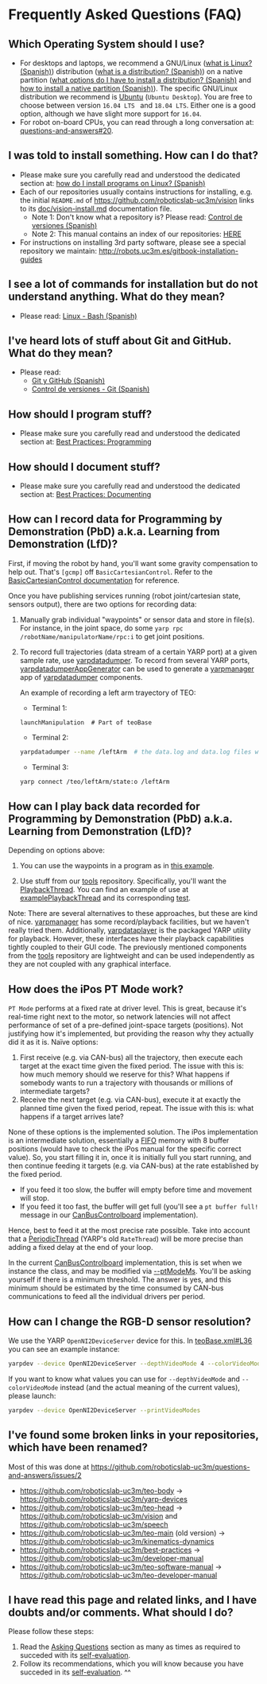 # Frequently Asked Questions (FAQ)

## Which Operating System should I use?

- For desktops and laptops, we recommend a GNU/Linux ([what is Linux? (Spanish)](https://asrob-uc3m.gitbooks.io/tutoriales/content/software/linux/introduction.html#%C2%BFqu%C3%A9-es-linux)) distribution ([what is a distribution? (Spanish)](https://asrob-uc3m.gitbooks.io/tutoriales/content/software/linux/introduction.html#%C2%BFqu%C3%A9-es-una-distribuci%C3%B3n-de-linux)) on a native partition ([what options do I have to install a distribution? (Spanish)](https://asrob-uc3m.gitbooks.io/tutoriales/content/software/linux/introduction.html#%C2%BFqu%C3%A9-opciones-tengo-para-instalar-una-distribuci%C3%B3n) and [how to install a native partition (Spanish)](https://asrob-uc3m.gitbooks.io/tutoriales/content/software/linux/introduction.html#%C2%BFc%C3%B3mo-instalo-una-distribuci%C3%B3n-en-una-partici%C3%B3n-nativa)). The specific GNU/Linux distribution we recommend is [Ubuntu](https://ubuntu.com/#download) (`Ubuntu Desktop`). You are free to choose between  version `16.04 LTS ` and `18.04 LTS`. Either one is a good option, although we have slight more support for `16.04`.
- For robot on-board CPUs, you can read through a long conversation at: [questions-and-answers#20](https://github.com/roboticslab-uc3m/questions-and-answers/issues/20). 

## I was told to install something. How can I do that?

- Please make sure you carefully read and understood the dedicated section at: [how do I install programs on Linux? (Spanish)](https://asrob-uc3m.gitbooks.io/tutoriales/content/software/linux/introduction.html#¿cómo-instalo-programas-en-linux)
- Each of our repositories usually contains instructions for installing, e.g. the initial `README.md` of <https://github.com/roboticslab-uc3m/vision> links to its [doc/vision-install.md](https://github.com/roboticslab-uc3m/vision/blob/master/doc/vision-install.md) documentation file.
   - Note 1: Don't know what a repository is? Please read: [Control de versiones (Spanish)](https://asrob-uc3m.gitbooks.io/tutoriales/content/software/version-control/index.html)
   - Note 2: This manual contains an index of our repositories: [HERE](appendix/repository-index.md)
- For instructions on installing 3rd party software, please see a special repository we maintain: <http://robots.uc3m.es/gitbook-installation-guides>

## I see a lot of commands for installation but do not understand anything. What do they mean?

- Please read: [Linux - Bash (Spanish)](https://asrob-uc3m.gitbooks.io/tutoriales/content/software/linux/bash.html)

## I've heard lots of stuff about Git and GitHub. What do they mean?

- Please read:
   - [Git y GitHub (Spanish)](https://david-estevez.gitbooks.io/the-git-the-bad-and-the-ugly/content/es/control-de-versiones.html)
   - [Control de versiones - Git (Spanish)](https://asrob-uc3m.gitbooks.io/tutoriales/content/software/version-control/git.html)

## How should I program stuff?

- Please make sure you carefully read and understood the dedicated section at: [Best Practices: Programming](programming.md)

## How should I document stuff?

- Please make sure you carefully read and understood the dedicated section at: [Best Practices: Documenting](documenting.md)

## How can I record data for Programming by Demonstration (PbD) a.k.a. Learning from Demonstration (LfD)?

First, if moving the robot by hand, you'll want some gravity compensation to help out. That's `[gcmp]` off `BasicCartesianControl`. Refer to the [BasicCartesianControl documentation](http://robots.uc3m.es/dox-kinematics-dynamics/group__BasicCartesianControl.html) for reference.

Once you have publishing services running (robot joint/cartesian state, sensors output), there are two options for recording data:

1. Manually grab individual "waypoints" or sensor data and store in file(s). For instance, in the joint space, do some `yarp rpc /robotName/manipulatorName/rpc:i` to get joint positions.

1. To record full trajectories (data stream of a certain YARP port) at a given sample rate, use [yarpdatadumper](http://www.yarp.it/yarpdatadumper.html). To record from several YARP ports, [yarpdatadumperAppGenerator](http://www.yarp.it/yarpdatadumperAppGenerator.html) can be used to generate a [yarpmanager](http://www.yarp.it/yarpmanager.html) app of [yarpdatadumper](http://www.yarp.it/yarpdatadumper.html) components.

   An example of recording a left arm trayectory of TEO: 
   * Terminal 1:
   ```
   launchManipulation  # Part of teoBase
   ```
   * Terminal 2: 
   ```bash
   yarpdatadumper --name /leftArm  # the data.log and data.log files will be saved in a new `leftArm` directory
   ```
   * Terminal 3:
   ```bash
   yarp connect /teo/leftArm/state:o /leftArm
   ```

## How can I play back data recorded for Programming by Demonstration (PbD) a.k.a. Learning from Demonstration (LfD)?

Depending on options above:

1. You can use the waypoints in a program as in [this example](https://github.com/roboticslab-uc3m/yarp-devices/tree/73cbd201df69ee19662cdb26a83d898669834bcb/example/cpp/exampleRemoteControlboard).

1. Use stuff from our [tools](https://github.com/roboticslab-uc3m/tools) repository. Specifically, you'll want the [PlaybackThread](https://github.com/roboticslab-uc3m/tools/tree/a7be63dc53090a5ca4ed19dc078ab3823aac1be3/libraries/ToolsYarpPlugins/PlaybackThread). You can find an example of use at [examplePlaybackThread](https://github.com/roboticslab-uc3m/tools/tree/a7be63dc53090a5ca4ed19dc078ab3823aac1be3/example/cpp/examplePlaybackThread) and its corresponding [test](https://github.com/roboticslab-uc3m/tools/blob/a7be63dc53090a5ca4ed19dc078ab3823aac1be3/tests/testPlaybackThread/testPlaybackThread.cpp).

Note: There are several alternatives to these approaches, but these are kind of nice. [yarpmanager](http://www.yarp.it/yarpmanager.html) has some record/playback facilities, but we haven't really tried them. Additionally, [yarpdataplayer](http://www.yarp.it/yarpdataplayer.html) is the packaged YARP utility for playback. However, these interfaces have their playback capabilities tightly coupled to their GUI code. The previously mentioned components from the [tools](https://github.com/roboticslab-uc3m/tools) repository are lightweight and can be used independently as they are not coupled with any graphical interface.

## How does the iPos PT Mode work?

`PT Mode` performs at a fixed rate at driver level. This is great, because it's real-time right next to the motor, so network latencies will not affect performance of set of a pre-defined joint-space targets (positions). Not justifying how it's implemented, but providing the reason why they actually did it as it is. Naïve options:
1. First receive (e.g. via CAN-bus) all the trajectory, then execute each target at the exact time given the fixed period. The issue with this is: how much memory should we reserve for this? What happens if somebody wants to run a trajectory with thousands or millions of intermediate targets?
2. Receive the next target (e.g. via CAN-bus), execute it at exactly the planned time given the fixed period, repeat. The issue with this is: what happens if a target arrives late?

None of these options is the implemented solution. The iPos implementation is an intermediate solution, essentially a [FIFO](https://en.wikipedia.org/wiki/FIFO_(computing_and_electronics)) memory with 8 buffer positions (would have to check the iPos manual for the specific correct value). So, you start filling it in, once it is initially full you start running, and then continue feeding it targets (e.g. via CAN-bus) at the rate established by the fixed period.
- If you feed it too slow, the buffer will empty before time and movement will stop.
- If you feed it too fast, the buffer will get full  (you'll see a `pt buffer full!` message in our [CanBusControlboard](https://github.com/roboticslab-uc3m/yarp-devices/blob/e696c219fa9aa6203d008585123ea477d9b74454/libraries/YarpPlugins/CanBusControlboard) implementation).

Hence, best to feed it at the most precise rate possible. Take into account that a [PeriodicThread](https://github.com/robotology/yarp/blob/master/example/os/ratethread.cpp) (YARP's old `RateThread`) will be more precise than adding a fixed delay at the end of your loop. 

In the current [CanBusControlboard](https://github.com/roboticslab-uc3m/yarp-devices/blob/e696c219fa9aa6203d008585123ea477d9b74454/libraries/YarpPlugins/CanBusControlboard) implementation, this is set when we instance the class, and may be modified via [--ptModeMs](https://github.com/roboticslab-uc3m/yarp-devices/blob/e696c219fa9aa6203d008585123ea477d9b74454/libraries/YarpPlugins/CanBusControlboard/DeviceDriverImpl.cpp#L10). You'll be asking yourself if there is a minimum threshold. The answer is yes, and this minimum should be estimated by the time consumed by CAN-bus communications to feed all the individual drivers per period.

## How can I change the RGB-D sensor resolution?

We use the YARP `OpenNI2DeviceServer` device for this. In [teoBase.xml#L36](https://github.com/roboticslab-uc3m/teo-configuration-files/blob/89d6e279d13cfe47c444c709cd7a08e5de56382b/share/teoBase/scripts/teoBase.xml#L36) you can see an example instance:
```bash
yarpdev --device OpenNI2DeviceServer --depthVideoMode 4 --colorVideoMode 9 --noRGBMirror
```
If you want to know what values you can use for `--depthVideoMode` and `--colorVideoMode` instead (and the actual meaning of the current values), please launch:
```bash
yarpdev --device OpenNI2DeviceServer --printVideoModes
```

## I've found some broken links in your repositories, which have been renamed?

Most of this was done at https://github.com/roboticslab-uc3m/questions-and-answers/issues/2

- https://github.com/roboticslab-uc3m/teo-body -> https://github.com/roboticslab-uc3m/yarp-devices
- https://github.com/roboticslab-uc3m/teo-head -> https://github.com/roboticslab-uc3m/vision and https://github.com/roboticslab-uc3m/speech
- https://github.com/roboticslab-uc3m/teo-main (old version) -> https://github.com/roboticslab-uc3m/kinematics-dynamics
- https://github.com/roboticslab-uc3m/best-practices -> https://github.com/roboticslab-uc3m/developer-manual
- https://github.com/roboticslab-uc3m/teo-software-manual -> https://github.com/roboticslab-uc3m/teo-developer-manual

## I have read this page and related links, and I have doubts and/or comments. What should I do?

Please follow these steps:

1. Read the [Asking Questions](asking-questions.md) section as many as times as required to succeded with its [self-evaluation](asking-questions.md#self-evaluation-time).
2. Follow its recommendations, which you will know because you have succeded in its [self-evaluation](asking-questions.md#self-evaluation-time). ^^
